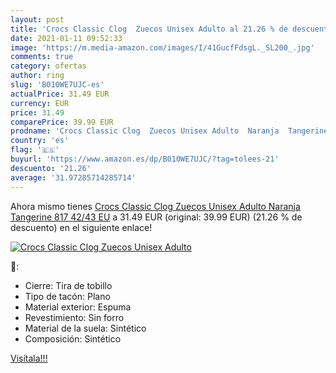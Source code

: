 ```yaml
---
layout: post
title: 'Crocs Classic Clog  Zuecos Unisex Adulto al 21.26 % de descuento'
date: 2021-01-11 09:52:33
image: 'https://m.media-amazon.com/images/I/41GucfFdsgL._SL200_.jpg'
comments: true
category: ofertas
author: ring
slug: 'B010WE7UJC-es'
actualPrice: 31.49 EUR
currency: EUR
price: 31.49
comparePrice: 39.99 EUR
prodname: 'Crocs Classic Clog  Zuecos Unisex Adulto  Naranja  Tangerine 817   42/43 EU'
country: 'es'
flag: '🇪🇸'
buyurl: 'https://www.amazon.es/dp/B010WE7UJC/?tag=tolees-21'
descuento: '21.26'
average: '31.97285714285714'
---
```


Ahora mismo tienes [Crocs Classic Clog  Zuecos Unisex Adulto  Naranja  Tangerine 817   42/43 EU](https://www.amazon.es/dp/B010WE7UJC/?tag=tolees-21) a 31.49 EUR (original: 39.99 EUR) (21.26 %  de descuento) en el siguiente enlace!

[![Crocs Classic Clog  Zuecos Unisex Adulto](https://m.media-amazon.com/images/I/41GucfFdsgL._SL200_.jpg)](https://www.amazon.es/dp/B010WE7UJC/?tag=tolees-21)

🔎:

- Cierre: Tira de tobillo
- Tipo de tacón: Plano
- Material exterior: Espuma
- Revestimiento: Sin forro
- Material de la suela: Sintético
- Composición: Sintético

[Visítala!!!](https://www.amazon.es/dp/B010WE7UJC/?tag=tolees-21)
